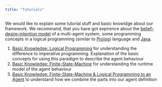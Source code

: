 ```yaml
---
title: "Tutorials"
---
```

We would like to explain some tutorial stuff and basic knowldge about our framework. We recommand, that you have got expirence about the [belief–desire–intention model](https://en.wikipedia.org/wiki/Belief%E2%80%93desire%E2%80%93intention_software_model) of a multi-agent system, some programming concepts in a logical programming (similar to [Prolog](https://en.wikipedia.org/wiki/Prolog)) language and [Java](https://docs.oracle.com/javase/tutorial/).

1. [Basic Knowledge: Logical Programming](basic-logicalprogramming) for understanding the difference to imperative programming. Explanation of the basic concepts for using this paradigm to describe the agent behaviour
2. [Basic Knowledge: Finite-State-Machine](basic-finitestatemachine) for understanding the runtime model of the agent behaviour
3. [Basic Knowledge: Finite-State-Machine & Logical Programming to an Agent](basic-fsm-logical-to-agent) to understand how we combine the parts into our agent definition
